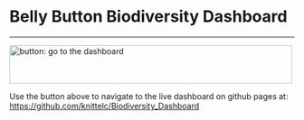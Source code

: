 # Belly Button Biodiversity Dashboard
---
<!--![alt](resources/___.png)-->
<a href="https://github.com/knittelc/Biodiversity_Dashboard"><img src="![orangepetri](https://user-images.githubusercontent.com/102183530/180651223-4ec822c1-78c7-4ec2-9548-3e9527989440.jpeg)
" width = "500" height = "68" alt ="button: go to the dashboard"></a>

Use the button above to navigate to the live dashboard on github pages at: https://github.com/knittelc/Biodiversity_Dashboard
